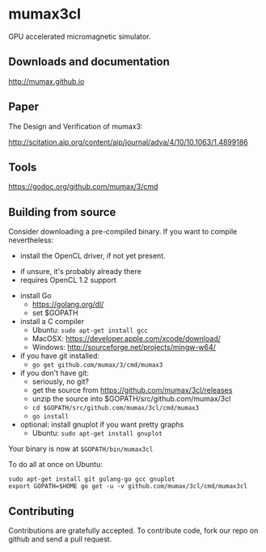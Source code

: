 mumax3cl 
======

GPU accelerated micromagnetic simulator.


Downloads and documentation
---------------------------

http://mumax.github.io


Paper
-----

The Design and Verification of mumax3:

http://scitation.aip.org/content/aip/journal/adva/4/10/10.1063/1.4899186


Tools
-----

https://godoc.org/github.com/mumax/3/cmd


Building from source
--------------------

Consider downloading a pre-compiled binary. If you want to compile nevertheless:

  * install the OpenCL driver, if not yet present.
   - if unsure, it's probably already there
   - requires OpenCL 1.2 support
  * install Go 
    - https://golang.org/dl/
    - set $GOPATH
  * install a C compiler
    - Ubuntu: `sudo apt-get install gcc`
    - MacOSX: https://developer.apple.com/xcode/download/
    - Windows: http://sourceforge.net/projects/mingw-w64/
  * if you have git installed: 
    - `go get github.com/mumax/3/cmd/mumax3`
  * if you don't have git:
    - seriously, no git?
    - get the source from https://github.com/mumax/3cl/releases
    - unzip the source into $GOPATH/src/github.com/mumax/3cl
    - `cd $GOPATH/src/github.com/mumax/3cl/cmd/mumax3`
    - `go install`
  * optional: install gnuplot if you want pretty graphs
    - Ubuntu: `sudo apt-get install gnuplot`

Your binary is now at `$GOPATH/bin/mumax3cl`

To do all at once on Ubuntu:
```
sudo apt-get install git golang-go gcc gnuplot
export GOPATH=$HOME go get -u -v github.com/mumax/3cl/cmd/mumax3cl
```

Contributing
------------

Contributions are gratefully accepted. To contribute code, fork our repo on github and send a pull request.
